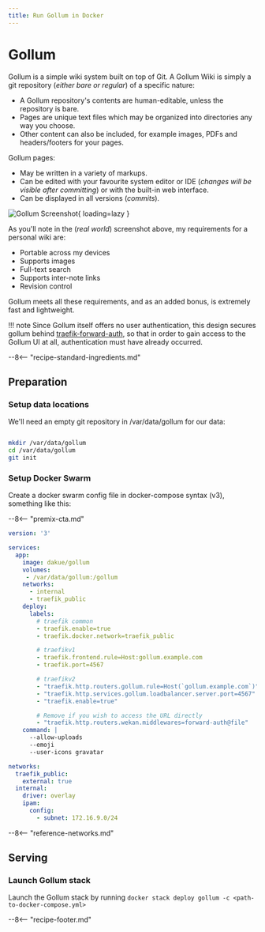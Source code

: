 ```yaml
---
title: Run Gollum in Docker
---
```


# Gollum

Gollum is a simple wiki system built on top of Git. A Gollum Wiki is simply a git repository (_either bare or regular_) of a specific nature:

* A Gollum repository's contents are human-editable, unless the repository is bare.
* Pages are unique text files which may be organized into directories any way you choose.
* Other content can also be included, for example images, PDFs and headers/footers for your pages.

Gollum pages:

* May be written in a variety of markups.
* Can be edited with your favourite system editor or IDE (_changes will be visible after committing_) or with the built-in web interface.
* Can be displayed in all versions (_commits_).

![Gollum Screenshot](../images/gollum.png){ loading=lazy }

As you'll note in the (_real world_) screenshot above, my requirements for a personal wiki are:

* Portable across my devices
* Supports images
* Full-text search
* Supports inter-note links
* Revision control

Gollum meets all these requirements, and as an added bonus, is extremely fast and lightweight.

!!! note
    Since Gollum itself offers no user authentication, this design secures gollum behind [traefik-forward-auth](/docker-swarm/traefik-forward-auth/), so that in order to gain access to the Gollum UI at all, authentication must have already occurred.

--8<-- "recipe-standard-ingredients.md"

## Preparation

### Setup data locations

We'll need an empty git repository in /var/data/gollum for our data:

```bash

mkdir /var/data/gollum
cd /var/data/gollum
git init

```

### Setup Docker Swarm

Create a docker swarm config file in docker-compose syntax (v3), something like this:

--8<-- "premix-cta.md"

```yaml
version: '3'

services:
  app:
    image: dakue/gollum
    volumes:
     - /var/data/gollum:/gollum
    networks:
      - internal
      - traefik_public
    deploy:
      labels:
        # traefik common
        - traefik.enable=true
        - traefik.docker.network=traefik_public

        # traefikv1
        - traefik.frontend.rule=Host:gollum.example.com
        - traefik.port=4567     

        # traefikv2
        - "traefik.http.routers.gollum.rule=Host(`gollum.example.com`)"
        - "traefik.http.services.gollum.loadbalancer.server.port=4567"
        - "traefik.enable=true"

        # Remove if you wish to access the URL directly
        - "traefik.http.routers.wekan.middlewares=forward-auth@file"
    command: |
      --allow-uploads
      --emoji
      --user-icons gravatar

networks:
  traefik_public:
    external: true
  internal:
    driver: overlay
    ipam:
      config:
        - subnet: 172.16.9.0/24
```

--8<-- "reference-networks.md"

## Serving

### Launch Gollum stack

Launch the Gollum stack by running ```docker stack deploy gollum -c <path-to-docker-compose.yml>```

[^1]: In the current implementation, Gollum is a "single user" tool only. The contents of the wiki are saved as markdown files under /var/data/gollum, and all the git commits are currently "Anonymous"

--8<-- "recipe-footer.md"
